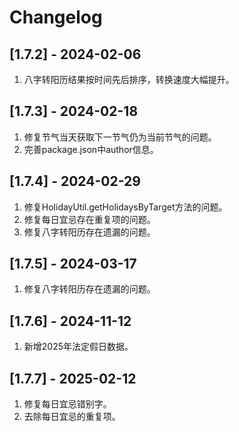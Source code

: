 # Changelog


## [1.7.2] - 2024-02-06
1. 八字转阳历结果按时间先后排序，转换速度大幅提升。

## [1.7.3] - 2024-02-18
1. 修复节气当天获取下一节气仍为当前节气的问题。
2. 完善package.json中author信息。

## [1.7.4] - 2024-02-29
1. 修复HolidayUtil.getHolidaysByTarget方法的问题。
2. 修复每日宜忌存在重复项的问题。
3. 修复八字转阳历存在遗漏的问题。

## [1.7.5] - 2024-03-17
1. 修复八字转阳历存在遗漏的问题。

## [1.7.6] - 2024-11-12
1. 新增2025年法定假日数据。

## [1.7.7] - 2025-02-12
1. 修复每日宜忌错别字。
2. 去除每日宜忌的重复项。

